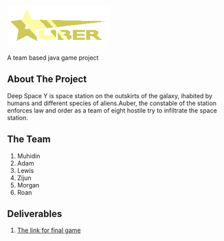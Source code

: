![The logo for the game !](/Logo/Logo.png)

A team based java game project


## About The Project
Deep Space Y is space station on the outskirts of the galaxy, ihabited by humans and different species of aliens.Auber, the constable of the station enforces law and order as a team of eight hostile try to infiltrate the space station.
## The Team
1. Muhidin 
2. Adam
3. Lewis
4. Zijun
5. Morgan
6. Roan

## Deliverables
1. [The link for final game](https://github.com/muhidinmo/Eng1_Boolean_Bobcats/tree/FinalGame)

